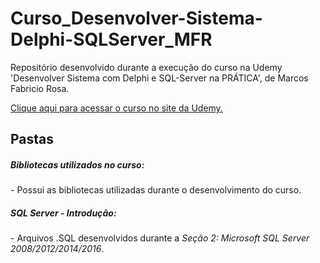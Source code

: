# Curso_Desenvolver-Sistema-Delphi-SQLServer_MFR
Repositório desenvolvido durante a execução do curso na Udemy 'Desenvolver Sistema com Delphi e SQL-Server na PRÁTICA', de Marcos Fabricio Rosa.

[Clique aqui para acessar o curso no site da Udemy.](https://www.udemy.com/course/desenvolver-sistema-com-delphi-e-sql-server-na-pratica/)

## Pastas
<p>
  <h5>Bibliotecas utilizados no curso:</h5> - Possui as bibliotecas utilizadas durante o desenvolvimento do curso.
</p>

<p>
  <h5>SQL Server - Introdução:</h5> - Arquivos .SQL desenvolvidos durante a <i>Seção 2: Microsoft SQL Server 2008/2012/2014/2016</i>.
</p>
